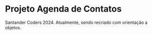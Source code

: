 # Projeto Agenda de Contatos

Santander Coders 2024. Atualmente, sendo recriado com orientação a objetos.
